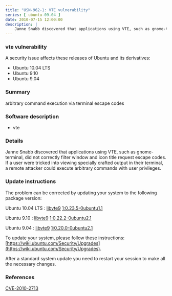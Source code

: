 ```yaml
---
title: "USN-962-1: VTE vulnerability"
series: [ ubuntu-09.04 ]
date: 2010-07-15 12:00:00
description: |
    Janne Snabb discovered that applications using VTE, such as gnome-terminal, did not correctly filter window and icon title request escape codes.  If a user were tricked into viewing specially crafted output in their terminal, a remote attacker could execute arbitrary commands with user privileges. 
--- 
```

 
### vte vulnerability

A security issue affects these releases of Ubuntu and its derivatives:

* Ubuntu 10.04 LTS
* Ubuntu 9.10
* Ubuntu 9.04

### Summary

arbitrary command execution via terminal escape codes 

### Software description

* vte 

### Details

Janne Snabb discovered that applications using VTE, such as gnome-terminal, did not correctly filter window and icon title request escape codes. If a user were tricked into viewing specially crafted output in their terminal, a remote attacker could execute arbitrary commands with user privileges. 

### Update instructions

The problem can be corrected by updating your system to the following package version:

Ubuntu 10.04 LTS
 : [libvte9](https://launchpad.net/ubuntu/+source/vte) <span> [1:0.23.5-0ubuntu1.1](https://launchpad.net/ubuntu/+source/vte/1:0.23.5-0ubuntu1.1) </span> 

Ubuntu 9.10
 : [libvte9](https://launchpad.net/ubuntu/+source/vte) <span> [1:0.22.2-0ubuntu2.1](https://launchpad.net/ubuntu/+source/vte/1:0.22.2-0ubuntu2.1) </span> 

Ubuntu 9.04
 : [libvte9](https://launchpad.net/ubuntu/+source/vte) <span> [1:0.20.0-0ubuntu2.1](https://launchpad.net/ubuntu/+source/vte/1:0.20.0-0ubuntu2.1) </span> 

To update your system, please follow these instructions: [https://wiki.ubuntu.com/Security/Upgrades](https://wiki.ubuntu.com/Security/Upgrades).

After a standard system update you need to restart your session to make all the necessary changes. 

### References

 [CVE-2010-2713](http://people.ubuntu.com/~ubuntu-security/cve/CVE-2010-2713)
 

